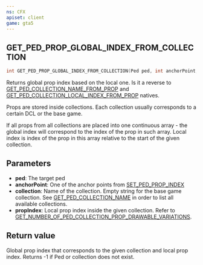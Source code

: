 ```yaml
---
ns: CFX
apiset: client
game: gta5
---
```

## GET_PED_PROP_GLOBAL_INDEX_FROM_COLLECTION

```c
int GET_PED_PROP_GLOBAL_INDEX_FROM_COLLECTION(Ped ped, int anchorPoint, char* collection, int propIndex);
```

Returns global prop index based on the local one. Is it a reverse to [GET_PED_COLLECTION_NAME_FROM_PROP](#_0x8ED0C17) and [GET_PED_COLLECTION_LOCAL_INDEX_FROM_PROP](#_0xFBDB885F) natives.

Props are stored inside collections. Each collection usually corresponds to a certain DCL or the base game.

If all props from all collections are placed into one continuous array - the global index will correspond to the index of the prop in such array. Local index is index of the prop in this array relative to the start of the given collection.

## Parameters
* **ped**: The target ped
* **anchorPoint**: One of the anchor points from [SET_PED_PROP_INDEX](#_0x93376B65A266EB5F)
* **collection**: Name of the collection. Empty string for the base game collection. See [GET_PED_COLLECTION_NAME](#_0xFED5D83A) in order to list all available collections.
* **propIndex**: Local prop index inside the given collection. Refer to [GET_NUMBER_OF_PED_COLLECTION_PROP_DRAWABLE_VARIATIONS](#_0x3B6A13E1).

## Return value
Global prop index that corresponds to the given collection and local prop index. Returns -1 if Ped or collection does not exist.
